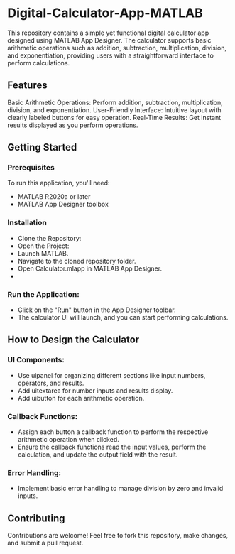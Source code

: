 # Digital-Calculator-App-MATLAB
This repository contains a simple yet functional digital calculator app designed using MATLAB App Designer. The calculator supports basic arithmetic operations such as addition, subtraction, multiplication, division, and exponentiation, providing users with a straightforward interface to perform calculations.

## Features
Basic Arithmetic Operations: Perform addition, subtraction, multiplication, division, and exponentiation.
User-Friendly Interface: Intuitive layout with clearly labeled buttons for easy operation.
Real-Time Results: Get instant results displayed as you perform operations.

## Getting Started
### Prerequisites
To run this application, you'll need:

- MATLAB R2020a or later
- MATLAB App Designer toolbox

### Installation
- Clone the Repository:
- Open the Project:
- Launch MATLAB.
- Navigate to the cloned repository folder.
- Open Calculator.mlapp in MATLAB App Designer.
- 
### Run the Application:
- Click on the "Run" button in the App Designer toolbar.
- The calculator UI will launch, and you can start performing calculations.

## How to Design the Calculator
### UI Components:
- Use uipanel for organizing different sections like input numbers, operators, and results.
- Add uitextarea for number inputs and results display.
- Add uibutton for each arithmetic operation.

### Callback Functions:
- Assign each button a callback function to perform the respective arithmetic operation when clicked.
- Ensure the callback functions read the input values, perform the calculation, and update the output field with the result.
  
### Error Handling:
- Implement basic error handling to manage division by zero and invalid inputs.

## Contributing
Contributions are welcome! Feel free to fork this repository, make changes, and submit a pull request.
